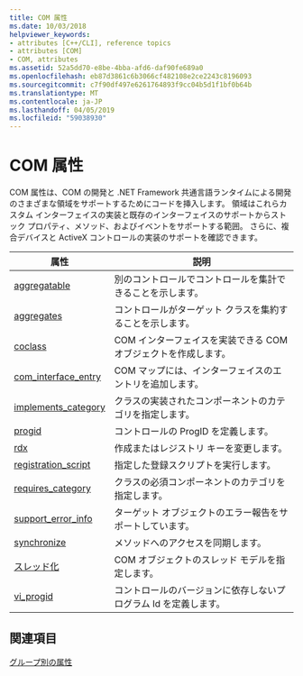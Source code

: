```yaml
---
title: COM 属性
ms.date: 10/03/2018
helpviewer_keywords:
- attributes [C++/CLI], reference topics
- attributes [COM]
- COM, attributes
ms.assetid: 52a5dd70-e8be-4bba-afd6-daf90fe689a0
ms.openlocfilehash: eb87d3861c6b3066cf482108e2ce2243c8196093
ms.sourcegitcommit: c7f90df497e6261764893f9cc04b5d1f1bf0b64b
ms.translationtype: MT
ms.contentlocale: ja-JP
ms.lasthandoff: 04/05/2019
ms.locfileid: "59038930"
---
```

# <a name="com-attributes"></a>COM 属性

COM 属性は、COM の開発と .NET Framework 共通言語ランタイムによる開発のさまざまな領域をサポートするためにコードを挿入します。 領域はこれらカスタム インターフェイスの実装と既存のインターフェイスのサポートからストック プロパティ、メソッド、およびイベントをサポートする範囲。 さらに、複合デバイスと ActiveX コントロールの実装のサポートを確認できます。

|属性|説明|
|---------------|-----------------|
|[aggregatable](aggregatable.md)|別のコントロールでコントロールを集計できることを示します。|
|[aggregates](aggregates.md)|コントロールがターゲット クラスを集約することを示します。|
|[coclass](coclass.md)|COM インターフェイスを実装できる COM オブジェクトを作成します。|
|[com_interface_entry](com-interface-entry-cpp.md)|COM マップには、インターフェイスのエントリを追加します。|
|[implements_category](implements-category.md)|クラスの実装されたコンポーネントのカテゴリを指定します。|
|[progid](progid.md)|コントロールの ProgID を定義します。|
|[rdx](rdx.md)|作成またはレジストリ キーを変更します。|
|[registration_script](registration-script.md)|指定した登録スクリプトを実行します。|
|[requires_category](requires-category.md)|クラスの必須コンポーネントのカテゴリを指定します。|
|[support_error_info](support-error-info.md)|ターゲット オブジェクトのエラー報告をサポートしています。|
|[synchronize](synchronize.md)|メソッドへのアクセスを同期します。|
|[スレッド化](threading-cpp.md)|COM オブジェクトのスレッド モデルを指定します。|
|[vi_progid](vi-progid.md)|コントロールのバージョンに依存しないプログラム Id を定義します。|

## <a name="see-also"></a>関連項目

[グループ別の属性](attributes-by-group.md)